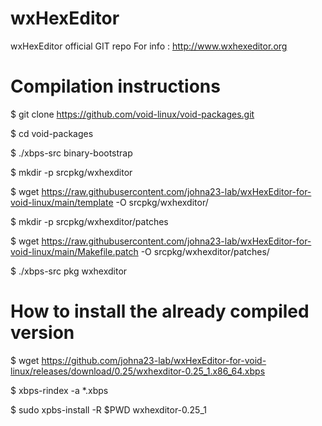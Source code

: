# wxHexEditor
wxHexEditor official GIT repo
For info : http://www.wxhexeditor.org

# Compilation instructions
$ git clone https://github.com/void-linux/void-packages.git

$ cd void-packages

$ ./xbps-src binary-bootstrap

$ mkdir -p srcpkg/wxhexditor

$ wget https://raw.githubusercontent.com/johna23-lab/wxHexEditor-for-void-linux/main/template -O srcpkg/wxhexditor/

$ mkdir -p srcpkg/wxhexditor/patches

$ wget https://raw.githubusercontent.com/johna23-lab/wxHexEditor-for-void-linux/main/Makefile.patch -O srcpkg/wxhexditor/patches/

$ ./xbps-src pkg wxhexditor



# How to install the already compiled version

$ wget https://github.com/johna23-lab/wxHexEditor-for-void-linux/releases/download/0.25/wxhexditor-0.25_1.x86_64.xbps

$ xbps-rindex -a *.xbps

$ sudo xpbs-install -R $PWD wxhexditor-0.25_1


